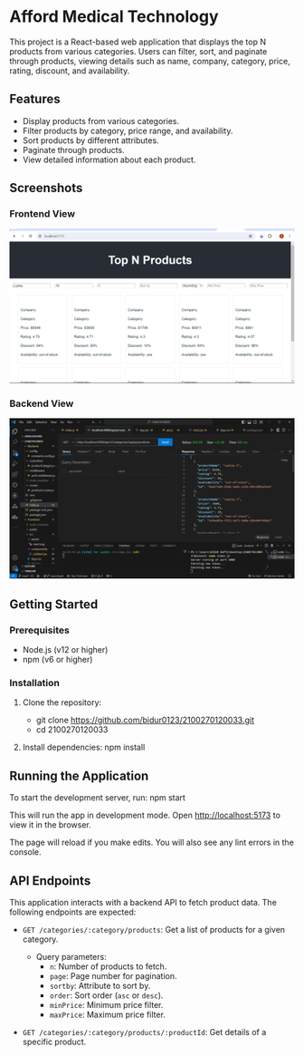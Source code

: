 # Afford Medical Technology

This project is a React-based web application that displays the top N products from various categories. Users can filter, sort, and paginate through products, viewing details such as name, company, category, price, rating, discount, and availability.

## Features

- Display products from various categories.
- Filter products by category, price range, and availability.
- Sort products by different attributes.
- Paginate through products.
- View detailed information about each product.

## Screenshots

### Frontend View
![Frontend View](https://github.com/bidur0123/2100270120033/blob/main/screenshots/Screenshot%20(341).png)

### Backend View
![Backend View](https://github.com/bidur0123/2100270120033/blob/main/screenshots/Screenshot%20(342).png)

## Getting Started

### Prerequisites

- Node.js (v12 or higher)
- npm (v6 or higher)

### Installation

1. Clone the repository:
   - git clone https://github.com/bidur0123/2100270120033.git
   - cd 2100270120033

2. Install dependencies:
   npm install

## Running the Application

To start the development server, run:
npm start

This will run the app in development mode. Open [http://localhost:5173](http://localhost:4000) to view it in the browser.

The page will reload if you make edits. You will also see any lint errors in the console.

## API Endpoints

This application interacts with a backend API to fetch product data. The following endpoints are expected:

- `GET /categories/:category/products`: Get a list of products for a given category.
  - Query parameters:
    - `n`: Number of products to fetch.
    - `page`: Page number for pagination.
    - `sortby`: Attribute to sort by.
    - `order`: Sort order (`asc` or `desc`).
    - `minPrice`: Minimum price filter.
    - `maxPrice`: Maximum price filter.

- `GET /categories/:category/products/:productId`: Get details of a specific product.

